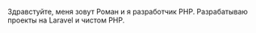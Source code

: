 Здравстуйте, меня зовут Роман и я разработчик PHP.
Разрабатываю проекты на Laravel  и чистом PHP.
<!---
Rom4ik323/Rom4ik323 is a ✨ special ✨ repository because its `README.md` (this file) appears on your GitHub profile.
You can click the Preview link to take a look at your changes.
--->
